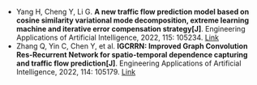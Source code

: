 * Yang H, Cheng Y, Li G. <b>A new traffic flow prediction model based on cosine similarity variational mode decomposition, extreme learning machine and iterative error compensation strategy[J]</b>. Engineering Applications of Artificial Intelligence, 2022, 115: 105234. [Link](https://www.sciencedirect.com/science/article/pii/S0952197622003104)
* Zhang Q, Yin C, Chen Y, et al. <b>IGCRRN: Improved Graph Convolution Res-Recurrent Network for spatio-temporal dependence capturing and traffic flow prediction[J]</b>. Engineering Applications of Artificial Intelligence, 2022, 114: 105179. [Link](https://www.sciencedirect.com/science/article/pii/S0952197622002822)